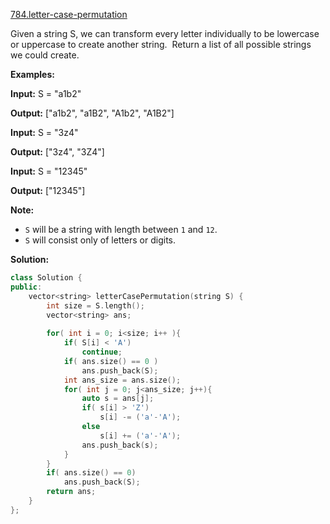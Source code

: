 [784.letter-case-permutation](https://leetcode.com/problems/letter-case-permutation/)  

Given a string S, we can transform every letter individually to be lowercase or uppercase to create another string.  Return a list of all possible strings we could create.

  
**Examples:**
  
**Input:** S = "a1b2"
  
**Output:** \["a1b2", "a1B2", "A1b2", "A1B2"\]
  

  
**Input:** S = "3z4"
  
**Output:** \["3z4", "3Z4"\]
  

  
**Input:** S = "12345"
  
**Output:** \["12345"\]
  

**Note:**

*   `S` will be a string with length between `1` and `12`.
*   `S` will consist only of letters or digits.  



**Solution:**  

```cpp
class Solution {
public:
    vector<string> letterCasePermutation(string S) {
        int size = S.length();
        vector<string> ans;
        
        for( int i = 0; i<size; i++ ){
            if( S[i] < 'A')
                continue;
            if( ans.size() == 0 )
                ans.push_back(S);
            int ans_size = ans.size();
            for( int j = 0; j<ans_size; j++){
                auto s = ans[j];
                if( s[i] > 'Z')
                    s[i] -= ('a'-'A');
                else
                    s[i] += ('a'-'A');
                ans.push_back(s);
            }
        }
        if( ans.size() == 0)
            ans.push_back(S);
        return ans;
    }
};
```
      